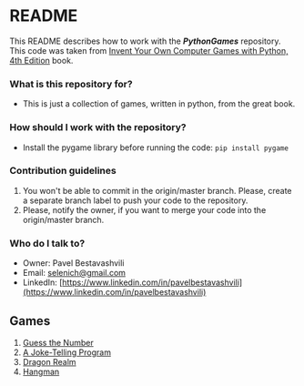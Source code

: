 # README #

This README describes how to work with the ***PythonGames*** repository.  
This code was taken from [Invent Your Own Computer Games with Python, 4th Edition](https://inventwithpython.com/invent4thed/) book.

### What is this repository for? ###

- This is just a collection of games, written in python, from the great book.

### How should I work with the repository? ###

- Install the pygame library before running the code: `pip install pygame`
	
### Contribution guidelines ###

1. You won't be able to commit in the origin/master branch. Please, create a separate branch label to push your code to the repository.
2. Please, notify the owner, if you want to merge your code into the origin/master branch. 

### Who do I talk to? ###

* Owner: Pavel Bestavashvili 
* Email: selenich@gmail.com
* LinkedIn: [https://www.linkedin.com/in/pavelbestavashvili](https://www.linkedin.com/in/pavelbestavashvili)

## Games ##
1. [Guess the Number](https://github.com/Selenidze/PythonGames/blob/main/guess/guess.py)
2. [A Joke-Telling Program](https://github.com/Selenidze/PythonGames/blob/main/jokes/jokes.py)
3. [Dragon Realm](https://github.com/Selenidze/PythonGames/blob/main/dragon/dragon.py)
4. [Hangman](https://github.com/Selenidze/PythonGames/blob/main/hangman/hangman.py)
